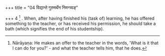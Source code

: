 +++
title = "04 विद्यान्ते गुरुमर्थेन निमन्त्र्यङ्"

+++
4 [^4] . When, after having finished his (task of) learning, he has offered something to the teacher, or has received his permission, he should take a bath (which signifies the end of his studentship).


[^4]:  Nārāyaṇa: He makes an offer to the teacher in the words, 'What is it that I can do for you?' - and what the teacher tells him, that he does.
